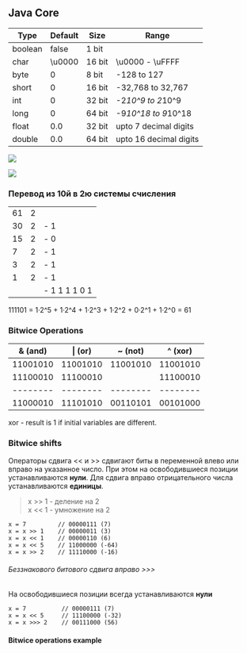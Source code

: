 ## Java Core

|Type   |Default|Size   |Range
|-------|-------|-------|-----
|boolean|false  |1 bit  |
|char   |\u0000 |16 bit |\u0000 - \uFFFF
|byte   |0      |8 bit  |-128 to 127
|short  |0      |16 bit |-32,768 to 32,767
|int    |0      |32 bit |-2*10^9 to 2*10^9
|long   |0      |64 bit |-9*10^18 to 9*10^18
|float  |0.0    |32 bit |upto 7 decimal digits
|double |0.0    |64 bit |upto 16 decimal digits

![](/notes/images/type-conv.png)

![](/notes/images/boxing.jpg)

### Перевод из 10й в 2ю системы счисления
|    |   |    |
|-|-|-|
| 61 | 2 |    |
| 30 | 2 | - 1|  
| 15 | 2 | - 0|
| 7  | 2 | - 1|
| 3  | 2 | - 1|
| 1  | 2 | - 1|
|    |   | - 1 1 1 1 0 1|

111101 = 1·2^5 + 1·2^4 + 1·2^3 + 1·2^2 + 0·2^1 + 1·2^0 = 61

### Bitwice Operations

| & (and)  |\| (or) |~ (not) |^ (xor)
|----------|-       |-       |-
| 11001010 |11001010|11001010|11001010
| 11100010 |11100010|        |11100010
| -------- |--------|--------|--------
| 11000010 |11101010|00110101|00101000

xor - result is 1 if initial variables are different.

### Bitwice shifts
Операторы сдвига << и >> сдвигают биты в переменной влево или вправо на указанное число. При этом на освободившиеся позиции устанавливаются <b>нули</b>.
Для сдвига вправо отрицательного числа устанавливаются <b>единицы</b>.

> x >> 1 - деление на 2  
  x << 1 - умножение на 2

```
x = 7         // 00000111 (7)
x = x >> 1    // 00000011 (3)
x = x << 1    // 00000110 (6)
x = x << 5    // 11000000 (-64)
x = x >> 2    // 11110000 (-16)
```

###### Беззнакового битового сдвига вправо >>>
На освободившиеся позиции всегда устанавливаются <b>нули</b>
```
x = 7          // 00000111 (7)
x = x << 5     // 11100000 (-32)
x = x >>> 2    // 00111000 (56)
```

#### Bitwice operations example
